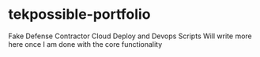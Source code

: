 # tekpossible-portfolio
Fake Defense Contractor Cloud Deploy and Devops Scripts
Will write more here once I am done with the core functionality
